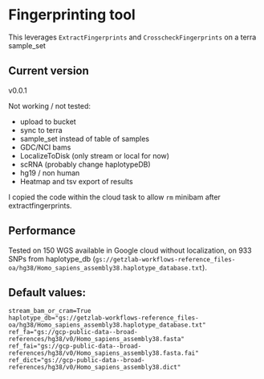 # Fingerprinting tool

This leverages `ExtractFingerprints` and `CrosscheckFingerprints` on a terra sample_set

## Current version

v0.0.1

Not working / not tested: 

- upload to bucket
- sync to terra
- sample_set instead of table of samples
- GDC/NCI bams
- LocalizeToDisk (only stream or local for now)
- scRNA (probably change haplotypeDB)
- hg19 / non human
- Heatmap and tsv export of results

I copied the code within the cloud task to allow `rm` minibam after extractfingerprints.

## Performance

Tested on 150 WGS available in Google cloud without localization, on 933 SNPs from haplotype_db (`gs://getzlab-workflows-reference_files-oa/hg38/Homo_sapiens_assembly38.haplotype_database.txt`).

## Default values:

```
stream_bam_or_cram=True
haplotype_db="gs://getzlab-workflows-reference_files-oa/hg38/Homo_sapiens_assembly38.haplotype_database.txt"
ref_fa="gs://gcp-public-data--broad-references/hg38/v0/Homo_sapiens_assembly38.fasta"
ref_fai="gs://gcp-public-data--broad-references/hg38/v0/Homo_sapiens_assembly38.fasta.fai"
ref_dict="gs://gcp-public-data--broad-references/hg38/v0/Homo_sapiens_assembly38.dict"
```
